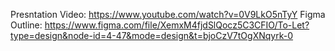 Presntation Video: https://www.youtube.com/watch?v=0V9LkO5nTyY
Figma Outline: https://www.figma.com/file/XemxM4fjdSlQocz5C3CFIO/To-Let?type=design&node-id=4-47&mode=design&t=bjoCzV7tOgXNqyrk-0

